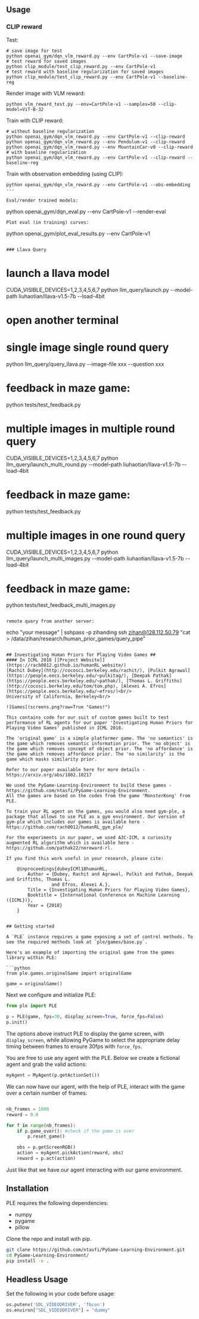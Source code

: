 
## Usage

### CLIP reward
Test:
```
# save image for test
python openai_gym/dqn_vlm_reward.py --env CartPole-v1 --save-image
# test reward for saved images
python clip_module/test_clip_reward.py --env CartPole-v1
# test reward with baseline regularization for saved images
python clip_module/test_clip_reward.py --env CartPole-v1 --baseline-reg
```
Render image with VLM reward:
```
python vlm_reward_test.py --env=CartPole-v1 --samples=50 --clip-model=ViT-B-32
```

Train with CLIP reward:
```
# without baseline regularization
python openai_gym/dqn_vlm_reward.py --env CartPole-v1 --clip-reward
python openai_gym/dqn_vlm_reward.py --env Pendulum-v1 --clip-reward
python openai_gym/dqn_vlm_reward.py --env MountainCar-v0 --clip-reward
# with baseline regularization
python openai_gym/dqn_vlm_reward.py --env CartPole-v1 --clip-reward --baseline-reg
```

Train with observation embedding (using CLIP):
```
python openai_gym/dqn_vlm_reward.py --env CartPole-v1 --obs-embedding
···

Eval/render trained models:
```
python openai_gym/dqn_eval.py --env CartPole-v1 --render-eval
```
Plot eval (in training) curves:
```
python openai_gym/plot_eval_results.py --env CartPole-v1
```

### Llava Query
```
# launch a llava model
CUDA_VISIBLE_DEVICES=1,2,3,4,5,6,7 python llm_query/launch.py --model-path liuhaotian/llava-v1.5-7b --load-4bit

# open another terminal
# single image single round query
python llm_query/query_llava.py --image-file xxx --question xxx

# feedback in maze game:
python tests/test_feedback.py

# multiple images in multiple round query
CUDA_VISIBLE_DEVICES=1,2,3,4,5,6,7 python llm_query/launch_multi_round.py --model-path liuhaotian/llava-v1.5-7b --load-4bit
# feedback in maze game:
python tests/test_feedback.py


# multiple images in one round query
CUDA_VISIBLE_DEVICES=1,2,3,4,5,6,7 python llm_query/launch_multi_images.py --model-path liuhaotian/llava-v1.5-7b --load-4bit
# feedback in maze game:
python tests/test_feedback_multi_images.py
```

remote query from another server:
```
echo "your message" | sshpass -p zihanding ssh zihan@128.112.50.79 "cat > /data/zihan/research/human_prior_games/query_pipe"
```

## Investigating Human Priors for Playing Video Games ##
#### In ICML 2018 [[Project Website]](https://rach0012.github.io/humanRL_website/) 
[Rachit Dubey](http://cocosci.berkeley.edu/rachit/), [Pulkit Agrawal](https://people.eecs.berkeley.edu/~pulkitag/), [Deepak Pathak](https://people.eecs.berkeley.edu/~pathak/), [Thomas L. Griffiths](http://cocosci.berkeley.edu/tom/tom.php), [Alexei A. Efros](https://people.eecs.berkeley.edu/~efros/)<br/>
University of California, Berkeley<br/>

![Games](screens.png?raw=True "Games!")

This contains code for our suit of custom games built to test performance of RL agents for our paper 'Investigating Human Priors for Playing Video Games' published in ICML 2018.

The 'original game' is a simple platformer game. The 'no semantics' is the game which removes semantic information prior. The 'no object' is the game which removes concept of object prior. The 'no affordance' is the game which removes affordance prior. The 'no similarity' is the game which masks similarity prior. 

Refer to our paper available here for more details - https://arxiv.org/abs/1802.10217

We used the PyGame-Learning-Environment to build these games - https://github.com/ntasfi/PyGame-Learning-Environment. 
All the games are based on the codes from the game 'MonsterKong' from PLE. 

To train your RL agent on the games, you would also need gym-ple, a package that allows to use PLE as a gym environment. Our version of gym-ple which includes our games is available here - https://github.com/rach0012/humanRL_gym_ple/

For the experiments in our paper, we used A3C-ICM, a curiosity augmented RL algorithm which is available here - https://github.com/pathak22/noreward-rl. 

If you find this work useful in your research, please cite:

    @inproceedings{dubeyICMl18humanRL,
        Author = {Dubey, Rachit and Agrawal, Pulkit and Pathak, Deepak and Griffiths, Thomas L.
                 and Efros, Alexei A.},
        Title = {Investigating Human Priors for Playing Video Games},
        Booktitle = {International Conference on Machine Learning ({ICML})},
        Year = {2018}
    }


## Getting started

A `PLE` instance requires a game exposing a set of control methods. To see the required methods look at `ple/games/base.py`. 

Here's an example of importing the original game from the games library within PLE:

```python
from ple.games.originalGame import originalGame

game = originalGame()
```

Next we configure and initialize PLE:

```python
from ple import PLE

p = PLE(game, fps=30, display_screen=True, force_fps=False)
p.init()
```

The options above instruct PLE to display the game screen, with `display_screen`, while allowing PyGame to select the appropriate delay timing between frames to ensure 30fps with `force_fps`.

You are free to use any agent with the PLE. Below we create a fictional agent and grab the valid actions:

```python
myAgent = MyAgent(p.getActionSet())
```

We can now have our agent, with the help of PLE, interact with the game over a certain number of frames:

```python

nb_frames = 1000
reward = 0.0

for f in range(nb_frames):
	if p.game_over(): #check if the game is over
		p.reset_game()

	obs = p.getScreenRGB()
	action = myAgent.pickAction(reward, obs)
	reward = p.act(action)

```

Just like that we have our agent interacting with our game environment.

## Installation

PLE requires the following dependencies:
* numpy
* pygame
* pillow

Clone the repo and install with pip.

```bash
git clone https://github.com/ntasfi/PyGame-Learning-Environment.git
cd PyGame-Learning-Environment/
pip install -e .
``` 

## Headless Usage

Set the following in your code before usage:
```python
os.putenv('SDL_VIDEODRIVER', 'fbcon')
os.environ["SDL_VIDEODRIVER"] = "dummy"
```
